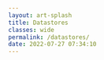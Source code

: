 ```yaml
---
layout: art-splash
title: Datastores
classes: wide
permalink: /datastores/
date: 2022-07-27 07:34:10
---
```

